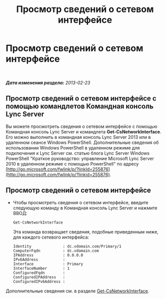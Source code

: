 ﻿---
title: Просмотр сведений о сетевом интерфейсе
TOCTitle: Просмотр сведений о сетевом интерфейсе
ms:assetid: e7dbb1ec-62b3-48be-a419-c493df5740e6
ms:mtpsurl: https://technet.microsoft.com/ru-ru/library/JJ721916(v=OCS.15)
ms:contentKeyID: 49888233
ms.date: 05/19/2016
mtps_version: v=OCS.15
ms.translationtype: HT
---

# Просмотр сведений о сетевом интерфейсе

 

_**Дата изменения раздела:** 2013-02-23_

## Просмотр сведений о сетевом интерфейсе с помощью командлетов Командная консоль Lync Server

Вы можете просмотреть сведения о сетевом интерфейсе с помощью Командная консоль Lync Server и командлета **Get-CsNetworkInterface**. Его можно выполнить в командная консоль Lync Server 2013 или в удаленном сеансе Windows PowerShell. Дополнительные сведения об использовании Windows PowerShell в удаленном режиме для подключения к Lync Server см. статью блога Lync Server Windows PowerShell "Краткое руководство: управление Microsoft Lync Server 2010 в удаленном режиме с помощью PowerShell" по адресу [http://go.microsoft.com/fwlink/p/?linkId=255876](http://go.microsoft.com/fwlink/p/?linkid=255876).

## Просмотр сведений о сетевом интерфейсе

  - Чтобы просмотреть сведения о сетевом интерфейсе, введите следующую команду в Командная консоль Lync Server и нажмите ВВОД:
    
        Get-CsNetworkInterface
    
    Эта команда возвращает сведения, подобные приведенным ниже, для каждого сетевого интерфейса:
    
        Identity              : dc.vdomain.com/Primary/1
        ComputerFqdn          : dc.vdomain.com
        IPAddress             : 0.0.0.0
        IPv6Address           :
        Interface             : Primary
        InterfaceNumber       : 1
        ConfiguredFqdn        :
        ConfiguredIPAddress   :
        ConfiguredIPv6Address :

Дополнительные сведения см. в разделе [Get-CsNetworkInterface](get-csnetworkinterface.md).

